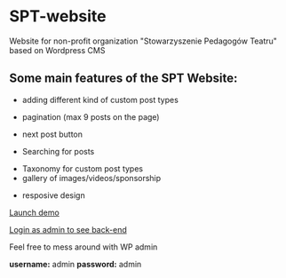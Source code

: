 # SPT-website
Website for non-profit organization "Stowarzyszenie Pedagogów Teatru" based on Wordpress CMS

## Some main features of the SPT Website:
* adding different kind of custom post types
- pagination (max 9 posts on the page)
+ next post button
* Searching for posts
- Taxonomy for custom post types
- gallery of images/videos/sponsorship
* resposive design

[Launch demo](http://79.170.40.40/meerfi.com/spt/)

[Login as admin to see back-end](http://79.170.40.40/meerfi.com/spt/wp-admin)

Feel free to mess around with WP admin

**username:** admin
**password:** admin


